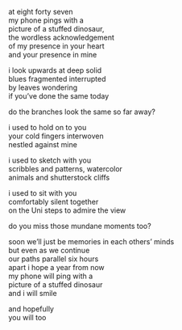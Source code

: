 <!--
.. title: eight forty seven
.. slug: eight-forty-seven
.. date: 2024-09-28 11:51:15 UTC-04:00
.. tags: 
.. category: 
.. link: 
.. description: 
.. type: text
-->

at eight forty seven<br>
my phone pings with a<br>
picture of a stuffed dinosaur,<br>
the wordless acknowledgement<br>
of my presence in your heart<br>
and your presence in mine

<!--TEASER_END-->

i look upwards at deep solid<br>
blues fragmented interrupted<br>
by leaves wondering<br>
if you’ve done the same today<br>

do the branches look the same so far away?

i used to hold on to you<br>
your cold fingers interwoven<br>
nestled against mine<br>

i used to sketch with you<br>
scribbles and patterns, watercolor<br>
animals and shutterstock cliffs<br>

i used to sit with you<br>
comfortably silent together<br>
on the Uni steps to admire the view<br>

do you miss those mundane moments too?

soon we’ll just be memories in each others’ minds<br>
but even as we continue<br>
our paths parallel six hours<br>
apart i hope a year from now<br>
my phone will ping with a<br>
picture of a stuffed dinosaur<br>
and i will smile<br>

and hopefully<br>
you will too